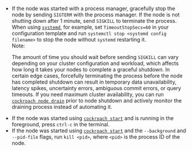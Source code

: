 <ul>
	<li>If the node was started with a process manager, gracefully stop the node by sending <code>SIGTERM</code> with the process manager. If the node is not shutting down after 1 minute, send <code>SIGKILL</code> to terminate the process. When using <code><a href="https://www.freedesktop.org/wiki/Software/systemd/" target="_blank">systemd</a></code>, for example, set <code>TimeoutStopSecs=60</code> in your configuration template and run <code>systemctl stop &lt;systemd config filename&gt;</code> to stop the node without <code>systemd</code> restarting it.</li>
	<div class="bs-callout bs-callout--info"><div class="bs-callout__label">Note:</div>
	<p>The amount of time you should wait before sending <code>SIGKILL</code> can vary depending on your cluster configuration and workload, which affects how long it takes your nodes to complete a graceful shutdown. In certain edge cases, forcefully terminating the process before the node has completed shutdown can result in temporary data unavailability, latency spikes, uncertainty errors, ambiguous commit errors, or query timeouts. If you need maximum cluster availability, you can run <a href="cockroach-node.html"><code>cockroach node drain</code></a> prior to node shutdown and actively monitor the draining process instead of automating it.</p>
	</div>
	<li>If the node was started using <a href="cockroach-start.html"><code>cockroach start</code></a> and is running in the foreground, press <code>ctrl-c</code> in the terminal.</li>
	<li>If the node was started using <a href="cockroach-start.html"><code>cockroach start</code></a> and the <code>--background</code> and <code>--pid-file</code> flags, run <code>kill &lt;pid&gt;</code>, where <code>&lt;pid&gt;</code> is the process ID of the node.</li>
</ul>